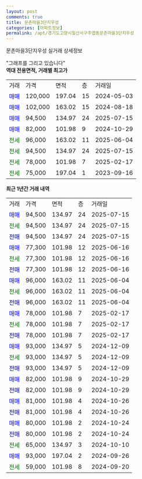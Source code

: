```yaml
---
layout: post
comments: true
title: 문촌마을3단지우성
categories: [아파트정보]
permalink: /apt/경기도고양시일산서구주엽동문촌마을3단지우성
---
```


문촌마을3단지우성 실거래 상세정보

<script type="text/javascript">
  google.charts.load('current', {'packages':['line', 'corechart']});
  google.charts.setOnLoadCallback(drawChart);

  function drawChart() {
    var data = new google.visualization.DataTable();
    data.addColumn('date', '거래일');
    data.addColumn('number', "매매");
    data.addColumn('number', "전세");
    data.addColumn('number', "전매");

    data.addRows([[new Date(Date.parse("2025-07-15")), 94500, null, null], [new Date(Date.parse("2025-07-15")), null, 94500, null], [new Date(Date.parse("2025-07-15")), null, null, 94500], [new Date(Date.parse("2025-06-16")), 77300, null, null], [new Date(Date.parse("2025-06-16")), null, 77300, null], [new Date(Date.parse("2025-06-16")), null, null, 77300], [new Date(Date.parse("2025-06-04")), 96000, null, null], [new Date(Date.parse("2025-06-04")), null, 96000, null], [new Date(Date.parse("2025-06-04")), null, null, 96000], [new Date(Date.parse("2025-02-17")), 78000, null, null], [new Date(Date.parse("2025-02-17")), null, 78000, null], [new Date(Date.parse("2025-02-17")), null, null, 78000], [new Date(Date.parse("2024-12-09")), 93000, null, null], [new Date(Date.parse("2024-12-09")), null, 93000, null], [new Date(Date.parse("2024-12-09")), null, null, 93000], [new Date(Date.parse("2024-10-29")), 82000, null, null], [new Date(Date.parse("2024-10-29")), null, null, 82000], [new Date(Date.parse("2024-10-26")), 81000, null, null], [new Date(Date.parse("2024-10-26")), null, null, 81000], [new Date(Date.parse("2024-10-24")), 80000, null, null], [new Date(Date.parse("2024-10-24")), null, null, 80000], [new Date(Date.parse("2024-10-10")), null, 65000, null], [new Date(Date.parse("2024-09-26")), 93000, null, null], [new Date(Date.parse("2024-09-20")), null, 59000, null]]);

    var options = {
      hAxis: {
        format: 'yyyy/MM/dd'
      },    
      lineWidth: 0,
      pointsVisible: true,    
      title: '최근 1년간 유형별 실거래가 분포',
      legend: { position: 'bottom' }
    };

    var formatter = new google.visualization.NumberFormat({pattern:'###,###'} );
    formatter.format(data, 1);
    formatter.format(data, 2);
    
    setTimeout(function() {
        var chart = new google.visualization.LineChart(document.getElementById('columnchart_material'));
        chart.draw(data, (options));
        document.getElementById('loading').style.display = 'none';
    }, 200);
  }
</script>


<div id="loading" style="z-index:20; display: block; margin-left: 0px">"그래프를 그리고 있습니다"</div>
<div id="columnchart_material" style="width: 95%; margin-left: 0px; display: block"></div>
<!-- contents start -->
<b>역대 전용면적, 거래별 최고가</b>
<table class="sortable">
    <tr>
      <td>거래</td>
      <td>가격</td>
      <td>면적</td>
      <td>층</td>
      <td>거래일</td>
    </tr>
        <tr>
          <td><a style="color: blue">매매</a></td>
          <td>120,000</td>
          <td>197.04</td>
          <td>15</td>
          <td>2024-05-03</td>
        </tr>            <tr>
          <td><a style="color: blue">매매</a></td>
          <td>102,000</td>
          <td>163.02</td>
          <td>15</td>
          <td>2024-08-18</td>
        </tr>            <tr>
          <td><a style="color: blue">매매</a></td>
          <td>94,500</td>
          <td>134.97</td>
          <td>24</td>
          <td>2025-07-15</td>
        </tr>            <tr>
          <td><a style="color: blue">매매</a></td>
          <td>82,000</td>
          <td>101.98</td>
          <td>9</td>
          <td>2024-10-29</td>
        </tr>        
        <tr>
              <td><a style="color: darkgreen">전세</a></td>
              <td>96,000</td>
              <td>163.02</td>
              <td>11</td>
              <td>2025-06-04</td>
            </tr>            <tr>
              <td><a style="color: darkgreen">전세</a></td>
              <td>94,500</td>
              <td>134.97</td>
              <td>24</td>
              <td>2025-07-15</td>
            </tr>            <tr>
              <td><a style="color: darkgreen">전세</a></td>
              <td>78,000</td>
              <td>101.98</td>
              <td>7</td>
              <td>2025-02-17</td>
            </tr>            <tr>
              <td><a style="color: darkgreen">전세</a></td>
              <td>75,000</td>
              <td>197.04</td>
              <td>1</td>
              <td>2023-09-16</td>
            </tr>        
    
</table>

<b>최근 1년간 거래 내역</b>

<table class="sortable">
    <tr>
      <td>거래</td>
      <td>가격</td>
      <td>면적</td>
      <td>층</td>
      <td>거래일</td>
    </tr>
    <tr>
      <td><a style="color: blue">매매</a></td>
      <td>94,500</td>
      <td>134.97</td>
      <td>24</td>
      <td>2025-07-15</td>
    </tr>          <tr>
      <td><a style="color: darkgreen">전세</a></td>
      <td>94,500</td>
      <td>134.97</td>
      <td>24</td>
      <td>2025-07-15</td>
    </tr>          <tr>
      <td><a style="color: darkblue">전매</a></td>
      <td>94,500</td>
      <td>134.97</td>
      <td>24</td>
      <td>2025-07-15</td>
    </tr>          <tr>
      <td><a style="color: blue">매매</a></td>
      <td>77,300</td>
      <td>101.98</td>
      <td>12</td>
      <td>2025-06-16</td>
    </tr>          <tr>
      <td><a style="color: darkgreen">전세</a></td>
      <td>77,300</td>
      <td>101.98</td>
      <td>12</td>
      <td>2025-06-16</td>
    </tr>          <tr>
      <td><a style="color: darkblue">전매</a></td>
      <td>77,300</td>
      <td>101.98</td>
      <td>12</td>
      <td>2025-06-16</td>
    </tr>          <tr>
      <td><a style="color: blue">매매</a></td>
      <td>96,000</td>
      <td>163.02</td>
      <td>11</td>
      <td>2025-06-04</td>
    </tr>          <tr>
      <td><a style="color: darkgreen">전세</a></td>
      <td>96,000</td>
      <td>163.02</td>
      <td>11</td>
      <td>2025-06-04</td>
    </tr>          <tr>
      <td><a style="color: darkblue">전매</a></td>
      <td>96,000</td>
      <td>163.02</td>
      <td>11</td>
      <td>2025-06-04</td>
    </tr>          <tr>
      <td><a style="color: blue">매매</a></td>
      <td>78,000</td>
      <td>101.98</td>
      <td>7</td>
      <td>2025-02-17</td>
    </tr>          <tr>
      <td><a style="color: darkgreen">전세</a></td>
      <td>78,000</td>
      <td>101.98</td>
      <td>7</td>
      <td>2025-02-17</td>
    </tr>          <tr>
      <td><a style="color: darkblue">전매</a></td>
      <td>78,000</td>
      <td>101.98</td>
      <td>7</td>
      <td>2025-02-17</td>
    </tr>          <tr>
      <td><a style="color: blue">매매</a></td>
      <td>93,000</td>
      <td>134.97</td>
      <td>5</td>
      <td>2024-12-09</td>
    </tr>          <tr>
      <td><a style="color: darkgreen">전세</a></td>
      <td>93,000</td>
      <td>134.97</td>
      <td>5</td>
      <td>2024-12-09</td>
    </tr>          <tr>
      <td><a style="color: darkblue">전매</a></td>
      <td>93,000</td>
      <td>134.97</td>
      <td>5</td>
      <td>2024-12-09</td>
    </tr>          <tr>
      <td><a style="color: blue">매매</a></td>
      <td>82,000</td>
      <td>101.98</td>
      <td>9</td>
      <td>2024-10-29</td>
    </tr>          <tr>
      <td><a style="color: darkblue">전매</a></td>
      <td>82,000</td>
      <td>101.98</td>
      <td>9</td>
      <td>2024-10-29</td>
    </tr>          <tr>
      <td><a style="color: blue">매매</a></td>
      <td>81,000</td>
      <td>101.98</td>
      <td>4</td>
      <td>2024-10-26</td>
    </tr>          <tr>
      <td><a style="color: darkblue">전매</a></td>
      <td>81,000</td>
      <td>101.98</td>
      <td>4</td>
      <td>2024-10-26</td>
    </tr>          <tr>
      <td><a style="color: blue">매매</a></td>
      <td>80,000</td>
      <td>101.98</td>
      <td>2</td>
      <td>2024-10-24</td>
    </tr>          <tr>
      <td><a style="color: darkblue">전매</a></td>
      <td>80,000</td>
      <td>101.98</td>
      <td>2</td>
      <td>2024-10-24</td>
    </tr>          <tr>
      <td><a style="color: darkgreen">전세</a></td>
      <td>65,000</td>
      <td>134.97</td>
      <td>3</td>
      <td>2024-10-10</td>
    </tr>          <tr>
      <td><a style="color: blue">매매</a></td>
      <td>93,000</td>
      <td>197.04</td>
      <td>2</td>
      <td>2024-09-26</td>
    </tr>          <tr>
      <td><a style="color: darkgreen">전세</a></td>
      <td>59,000</td>
      <td>101.98</td>
      <td>8</td>
      <td>2024-09-20</td>
    </tr>      </table>
<!-- contents end -->    

